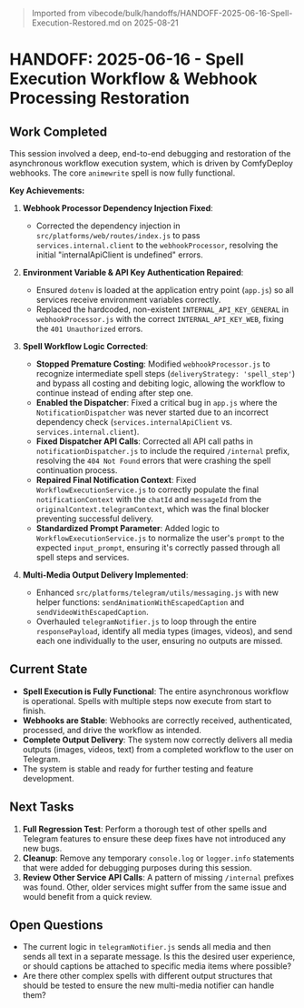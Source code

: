 > Imported from vibecode/bulk/handoffs/HANDOFF-2025-06-16-Spell-Execution-Restored.md on 2025-08-21

# HANDOFF: 2025-06-16 - Spell Execution Workflow & Webhook Processing Restoration

## Work Completed

This session involved a deep, end-to-end debugging and restoration of the asynchronous workflow execution system, which is driven by ComfyDeploy webhooks. The core `animewrite` spell is now fully functional.

**Key Achievements:**

1.  **Webhook Processor Dependency Injection Fixed**:
    *   Corrected the dependency injection in `src/platforms/web/routes/index.js` to pass `services.internal.client` to the `webhookProcessor`, resolving the initial "internalApiClient is undefined" errors.

2.  **Environment Variable & API Key Authentication Repaired**:
    *   Ensured `dotenv` is loaded at the application entry point (`app.js`) so all services receive environment variables correctly.
    *   Replaced the hardcoded, non-existent `INTERNAL_API_KEY_GENERAL` in `webhookProcessor.js` with the correct `INTERNAL_API_KEY_WEB`, fixing the `401 Unauthorized` errors.

3.  **Spell Workflow Logic Corrected**:
    *   **Stopped Premature Costing**: Modified `webhookProcessor.js` to recognize intermediate spell steps (`deliveryStrategy: 'spell_step'`) and bypass all costing and debiting logic, allowing the workflow to continue instead of ending after step one.
    *   **Enabled the Dispatcher**: Fixed a critical bug in `app.js` where the `NotificationDispatcher` was never started due to an incorrect dependency check (`services.internalApiClient` vs. `services.internal.client`).
    *   **Fixed Dispatcher API Calls**: Corrected all API call paths in `notificationDispatcher.js` to include the required `/internal` prefix, resolving the `404 Not Found` errors that were crashing the spell continuation process.
    *   **Repaired Final Notification Context**: Fixed `WorkflowExecutionService.js` to correctly populate the final `notificationContext` with the `chatId` and `messageId` from the `originalContext.telegramContext`, which was the final blocker preventing successful delivery.
    *   **Standardized Prompt Parameter**: Added logic to `WorkflowExecutionService.js` to normalize the user's `prompt` to the expected `input_prompt`, ensuring it's correctly passed through all spell steps and services.

4.  **Multi-Media Output Delivery Implemented**:
    *   Enhanced `src/platforms/telegram/utils/messaging.js` with new helper functions: `sendAnimationWithEscapedCaption` and `sendVideoWithEscapedCaption`.
    *   Overhauled `telegramNotifier.js` to loop through the entire `responsePayload`, identify all media types (images, videos), and send each one individually to the user, ensuring no outputs are missed.

## Current State

*   **Spell Execution is Fully Functional**: The entire asynchronous workflow is operational. Spells with multiple steps now execute from start to finish.
*   **Webhooks are Stable**: Webhooks are correctly received, authenticated, processed, and drive the workflow as intended.
*   **Complete Output Delivery**: The system now correctly delivers all media outputs (images, videos, text) from a completed workflow to the user on Telegram.
*   The system is stable and ready for further testing and feature development.

## Next Tasks

1.  **Full Regression Test**: Perform a thorough test of other spells and Telegram features to ensure these deep fixes have not introduced any new bugs.
2.  **Cleanup**: Remove any temporary `console.log` or `logger.info` statements that were added for debugging purposes during this session.
3.  **Review Other Service API Calls**: A pattern of missing `/internal` prefixes was found. Other, older services might suffer from the same issue and would benefit from a quick review.

## Open Questions

*   The current logic in `telegramNotifier.js` sends all media and then sends all text in a separate message. Is this the desired user experience, or should captions be attached to specific media items where possible?
*   Are there other complex spells with different output structures that should be tested to ensure the new multi-media notifier can handle them? 